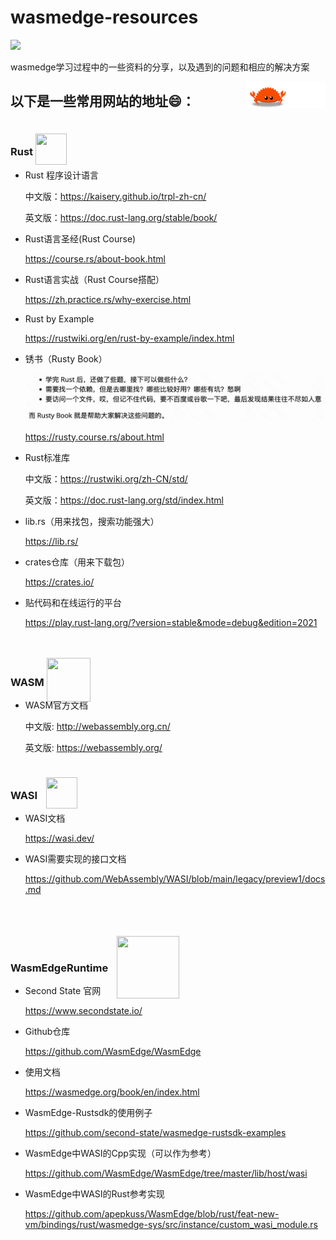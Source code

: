 # wasmedge-resources

[![](https://img.shields.io/badge/rustc-v1.68.2-green)](https://blog.rust-lang.org/2023/03/28/Rust-1.68.2.html)

wasmedge学习过程中的一些资料的分享，以及遇到的问题和相应的解决方案

<a href="https://github.com/sunface/rust-course">
   <img src="https://github.com/kiko-Y/wasmedge-resources/blob/master/README.assets/ferris.gif" align="right" width="25%"/>
</a>

## 以下是一些常用网站的地址😄：

### Rust [<img src="https://www.rust-lang.org/static/images/rust-logo-blk.svg" style="position:relative; top:15px; width:50px; height:50px;">](https://www.rust-lang.org/zh-CN/)
- Rust 程序设计语言

  中文版：https://kaisery.github.io/trpl-zh-cn/

  英文版：https://doc.rust-lang.org/stable/book/

- Rust语言圣经(Rust Course)
  
  https://course.rs/about-book.html

- Rust语言实战（Rust Course搭配）
  
  https://zh.practice.rs/why-exercise.html

- Rust by Example
  
  https://rustwiki.org/en/rust-by-example/index.html

- 锈书（Rusty Book）
  
  ![image-20230420105636635](./README.assets/image-20230420105636635.png)
  
  https://rusty.course.rs/about.html

- Rust标准库
  
  中文版：https://rustwiki.org/zh-CN/std/
  
  英文版：https://doc.rust-lang.org/std/index.html

- lib.rs（用来找包，搜索功能强大）
    
  https://lib.rs/

- crates仓库（用来下载包）
  
  https://crates.io/

- 贴代码和在线运行的平台
  
  https://play.rust-lang.org/?version=stable&mode=debug&edition=2021

### WASM <a href="https://webassembly.org/"><img src="https://webassembly.org/css/webassembly.svg" style="position:relative; top:25px; height:70px; width:70px;"></a>

- WASM官方文档

  中文版: http://webassembly.org.cn/

  英文版: https://webassembly.org/

  

### WASI <a href="https://wasi.dev/"><img src = https://wasi.dev/polyfill/WASI-small.png style="position:relative; top:15px; left:10px; height:50px; width:50px; "></a>

- WASI文档
  
  https://wasi.dev/

- WASI需要实现的接口文档
  
  https://github.com/WebAssembly/WASI/blob/main/legacy/preview1/docs.md


### WasmEdgeRuntime <a href="https://wasmedge.org/"><img src = https://wasmedge.org/img/wasmedge-horizontal-white.svg style="position:relative; top:43px; left:10px; height:100px; width:100px; "></a>

- Second State 官网

  https://www.secondstate.io/

- Github仓库
  
  https://github.com/WasmEdge/WasmEdge

- 使用文档

  https://wasmedge.org/book/en/index.html

- WasmEdge-Rustsdk的使用例子
  
  https://github.com/second-state/wasmedge-rustsdk-examples

- WasmEdge中WASI的Cpp实现（可以作为参考）
  
  https://github.com/WasmEdge/WasmEdge/tree/master/lib/host/wasi

- WasmEdge中WASI的Rust参考实现
  
  https://github.com/apepkuss/WasmEdge/blob/rust/feat-new-vm/bindings/rust/wasmedge-sys/src/instance/custom_wasi_module.rs